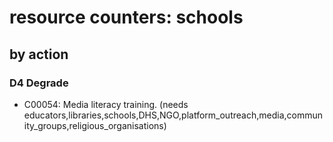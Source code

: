 # resource counters: schools

## by action


### D4 Degrade
* C00054: Media literacy training.  (needs educators,libraries,schools,DHS,NGO,platform_outreach,media,community_groups,religious_organisations)
